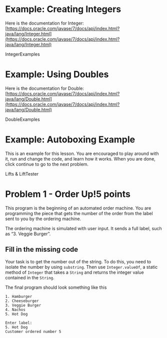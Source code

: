 # Example: Creating Integers
Here is the documentation for Integer:
[https://docs.oracle.com/javase/7/docs/api/index.html?java/lang/Integer.html](https://docs.oracle.com/javase/7/docs/api/index.html?java/lang/Integer.html)

IntegerExamples

# Example: Using Doubles
Here is the documentation for Double:
[https://docs.oracle.com/javase/7/docs/api/index.html?java/lang/Double.html](https://docs.oracle.com/javase/7/docs/api/index.html?java/lang/Double.html)

DoubleExamples

# Example: Autoboxing Example
This is an example for this lesson. You are encouraged to play around with it, run and change the code, and learn how it works. When you are done, click continue to go to the next problem.

Lifts & LiftTester

# Problem 1 - Order Up!5 points
This program is the beginning of an automated order machine. You are programming the piece that gets the number of the order from the label sent to you by the ordering machine.

The ordering machine is simulated with user input. It sends a full label, such as “3. Veggie Burger”.

## Fill in the missing code
Your task is to get the number out of the string. To do this, you need to isolate the number by using `substring`. Then use `Integer.valueOf`, a static method of `Integer` that takes a `String` and returns the integer value contained in the `String`.

The final program should look something like this
```
1. Hamburger
2. Cheeseburger
3. Veggie Burger
4. Nachos
5. Hot Dog

Enter label: 
5. Hot Dog
Customer ordered number 5
```